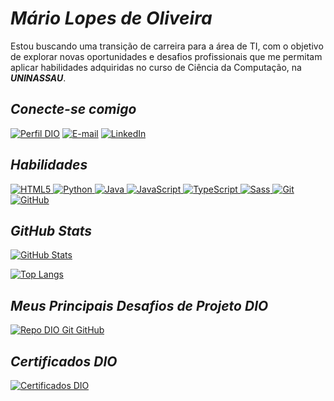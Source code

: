 
# **_Mário Lopes de Oliveira_**

Estou buscando uma transição de carreira para a área de TI, com o objetivo de explorar novas oportunidades e desafios profissionais que me permitam aplicar habilidades adquiridas no curso de Ciência da Computação, na **_UNINASSAU_**. 

## **_Conecte-se comigo_**

[![Perfil DIO](https://img.shields.io/badge/-Meu%20Perfil%20na%20DIO-000?style=for-the-badge)](https://www.dio.me/users/oiramlopes)
[![E-mail](https://img.shields.io/badge/-Email-000?style=for-the-badge&logo=microsoft-outlook&logoColor=007BFF)](mailto:oiramlopes@hotmail.com)
[![LinkedIn](https://img.shields.io/badge/-LinkedIn-000?style=for-the-badge&logo=linkedin&logoColor=30A3DC)](https://www.linkedin.com/in/mariolopesdeoliveira/)

## **_Habilidades_**

[![HTML5](https://img.shields.io/badge/HTML-000?style=for-the-badge&logo=html5&logoColor=30A3DC)
![Python](https://img.shields.io/badge/Python-000?style=for-the-badge&logo=python&logoColor=30A3DC)
![Java](https://img.shields.io/badge/java-000.svg?style=for-the-badge&logo=openjdk&logoColor=white)
![JavaScript](https://img.shields.io/badge/JavaScript-000?style=for-the-badge&logo=javascript&logoColor=30A3DC)
![TypeScript](https://img.shields.io/badge/TypeScript-000?style=for-the-badge&logo=typescript&logoColor=white)
![Sass](https://img.shields.io/badge/Sass-000?style=for-the-badge&logo=sass) 
![Git](https://img.shields.io/badge/Git-000?style=for-the-badge&logo=git&logoColor=E94D5F)
![GitHub](https://img.shields.io/badge/GitHub-000?style=for-the-badge&logo=github&logoColor=30A3DC)](https://www.dio.me/users/oiramlopes)
  
## **_GitHub Stats_**  

[![GitHub Stats](https://github-readme-stats.vercel.app/api?username=oiramoliveira&theme=transparent&bg_color=000&border_color=30A3DC&show_icons=true&icon_color=30A3DC&title_color=E94D5F&text_color=FFF)](https://www.dio.me/users/oiramlopes)  

[![Top Langs](https://github-readme-stats-git-masterrstaa-rickstaa.vercel.app/api/top-langs/?username=oiramoliveira&layout=compact&bg_color=000&border_color=30A3DC&title_color=E94D5F&text_color=FFF)](https://www.dio.me/users/oiramlopes)


## **_Meus Principais Desafios de Projeto DIO_**

[![Repo DIO Git GitHub](https://github-readme-stats.vercel.app/api/pin/?username=oiramoliveira&repo=dio-lab-open-source&bg_color=000&border_color=30A3DC&show_icons=true&icon_color=30A3DC&title_color=E94D5F&text_color=FFF)](https://github.com/oiramoliveira/dio-lab-open-source)  

## **_Certificados DIO_**
[![Certificados DIO](https://hermes.dio.me/certificates/cover/77375125.jpg)](https://web.dio.me/certificates)
